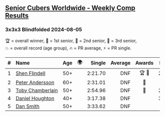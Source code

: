 <style>table {white-space: nowrap;}</style>
<link rel="stylesheet" type="text/css" href="/scw-comp/css/flags.css" />

## [Senior Cubers Worldwide - Weekly Comp Results](/scw-comp/results/)
### 3x3x3 Blindfolded 2024-08-05

<span style="white-space: nowrap;">🏆 = overall winner</span>, <span style="white-space: nowrap;">🥇 = 1st senior</span>, <span style="white-space: nowrap;">🥈 = 2nd senior</span>, <span style="white-space: nowrap;">🥉 = 3rd senior</span>, <span style="white-space: nowrap;">💥 = overall record (age group)</span>, <span style="white-space: nowrap;">🔥 = PR average</span>, <span style="white-space: nowrap;">⚡ = PR single</span>.

| # | Name | Age | 🌍 | Single | Average | Awards | Solve 1 | Solve 2 | Solve 3 | Video |
| :--: | :-- | :--: | :--: | --: | --: | :--: | --: | --: | --: | :-- |
| 1 | [Shen Flindell](../../persons/shen_flindell/333bf.md) | 50+ | <i class="flag flag-AU" /> | 2:21.70 | DNF | 🏆 🥇 | 2:21.70 | DNF | DNF | [Desktop](https://www.facebook.com/745394767/videos/1748165446009841) / [Mobile](https://m.facebook.com/745394767/videos/1748165446009841) |
| 2 | [Peter Andersson](../../persons/peter_andersson/333bf.md) | 60+ | <i class="flag flag-SE" /> | 2:31.01 | DNF | 🥈 | DNF | 2:31.01 | DNF | [Desktop](https://www.facebook.com/events/910621581085877/permalink/918367946977907) / [Mobile](https://m.facebook.com/events/910621581085877?view=permalink&id=918367946977907) |
| 3 | [Toby Chamberlain](../../persons/toby_chamberlain/333bf.md) | 50+ | <i class="flag flag-AU" /> | 2:54.96 | DNF | 🥉 | 2:54.96 | DNF | DNF | [Desktop](https://www.facebook.com/events/910621581085877/permalink/918162706998431) / [Mobile](https://m.facebook.com/events/910621581085877?view=permalink&id=918162706998431) |
| 4 | [Daniel Houghton](../../persons/daniel_houghton/333bf.md) | 40+ | <i class="flag flag-CH" /> | 3:17.38 | DNF |  | 3:32.48 | DNF | 3:17.38 | [Desktop](https://www.facebook.com/events/910621581085877/permalink/914904287324273) / [Mobile](https://m.facebook.com/events/910621581085877?view=permalink&id=914904287324273) |
| 5 | [Dan Smith](../../persons/dan_smith/333bf.md) | 50+ | <i class="flag flag-US" /> | 3:33.62 | DNF |  | DNF | 4:58.06 | 3:33.62 | [Desktop](https://www.facebook.com/events/910621581085877/permalink/916448653836503) / [Mobile](https://m.facebook.com/events/910621581085877?view=permalink&id=916448653836503) |

<!-- Global site tag (gtag.js) - Google Analytics -->
<script async src="https://www.googletagmanager.com/gtag/js?id=UA-86348435-3"></script>
<script>window.dataLayer = window.dataLayer || []; function gtag() {dataLayer.push(arguments);} gtag('js', new Date()); gtag('config', 'UA-86348435-3');</script>
